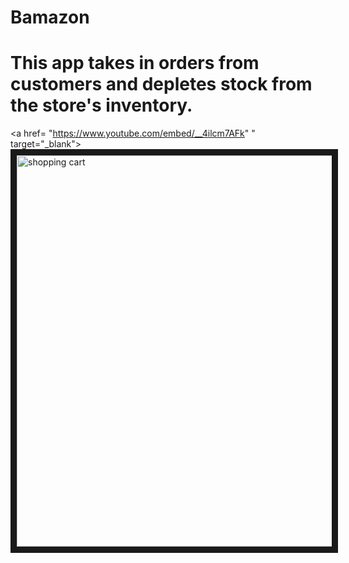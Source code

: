 # Bamazon

# This app takes in orders from customers and depletes stock from the store's inventory. 

<a href= "https://www.youtube.com/embed/__4ilcm7AFk" " target="_blank"><img src="https://image.freepik.com/free-icon/shopping-cart-of-checkered-design_318-50865.jpg" 
alt="shopping cart" width="626" height="626" border="10" /></iframe>
